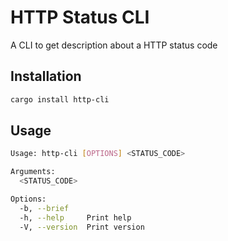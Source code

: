 # HTTP Status CLI

A CLI to get description about a HTTP status code

## Installation

```bash
cargo install http-cli
```

## Usage

```bash
Usage: http-cli [OPTIONS] <STATUS_CODE>

Arguments:
  <STATUS_CODE>  

Options:
  -b, --brief    
  -h, --help     Print help
  -V, --version  Print version

```
